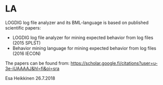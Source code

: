 # LA
LOGDIG log file analyzer and its BML-language is based on published scientific papers:
- LOGDIG log file analyzer for mining expected behavior from log files (2015 SPLST)
- Behavior mining language for mining expected behavior from log files (2016 IECON)

The papers can be found from:
https://scholar.google.fi/citations?user=u-3e-iUAAAAJ&hl=fi&oi=sra

Esa Heikkinen
26.7.2018
